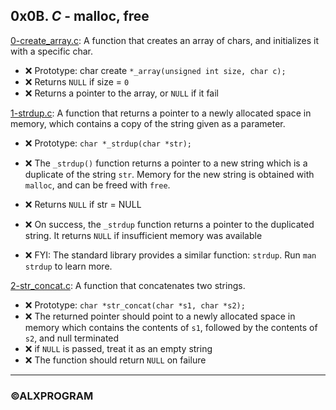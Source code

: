 ## 0x0B. *C* - malloc, free

[0-create_array.c](./0-create_array.c): A function that creates an array of chars, and initializes it with a specific char.

- :x: Prototype: char create `*_array(unsigned int size, char c);`
- :x: Returns `NULL` if size = `0`
- :x: Returns a pointer to the array, or `NULL` if it fail

[1-strdup.c](./1-strdup.c): A function that returns a pointer to a newly allocated space in memory, which contains a copy of the string given as a parameter.

- :x: Prototype: `char *_strdup(char *str);`
- :x: The `_strdup()` function returns a pointer to a new string which is a duplicate of the string `str`. Memory for the new string is obtained with `malloc`, and can be freed with `free`.
- :x: Returns `NULL` if str = NULL
- :x: On success, the `_strdup` function returns a pointer to the duplicated string. It returns `NULL` if insufficient memory was available

- :x: FYI: The standard library provides a similar function: `strdup`. Run `man strdup` to learn more.

[2-str_concat.c](./2-str_concat.c): A function that concatenates two strings.

- :x: Prototype: `char *str_concat(char *s1, char *s2);`
- :x: The returned pointer should point to a newly allocated space in memory which contains the contents of `s1`, followed by the contents of `s2`, and null terminated
- :x: if `NULL` is passed, treat it as an empty string
- :x: The function should return `NULL` on failure



<hr>

### ©ALXPROGRAM
